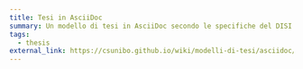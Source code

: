 ```yaml
---
title: Tesi in AsciiDoc
summary: Un modello di tesi in AsciiDoc secondo le specifiche del DISI
tags:
  - thesis
external_link: https://csunibo.github.io/wiki/modelli-di-tesi/asciidoc/
---
```

